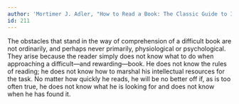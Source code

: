```yaml
---
author: 'Mortimer J. Adler, "How to Read a Book: The Classic Guide to Intelligent Reading"'
id: 211
---
```


The obstacles that stand in the way of comprehension of a difficult book are not ordinarily, and perhaps never primarily, physiological or psychological. They arise because the reader simply does not know what to do when approaching a difficult—and rewarding—book. He does not know the rules of reading; he does not know how to marshal his intellectual resources for the task. No matter how quickly he reads, he will be no better off if, as is too often true, he does not know what he is looking for and does not know when he has found it.